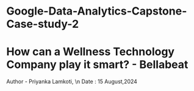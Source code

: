 # Google-Data-Analytics-Capstone-Case-study-2
# How can a Wellness Technology Company play it smart? - Bellabeat
Author - Priyanka Lamkoti,
\n
Date : 15 August,2024
